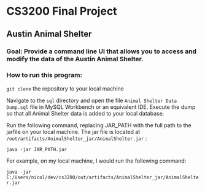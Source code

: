 # CS3200 Final Project

## Austin Animal Shelter

### Goal: Provide a command line UI that allows you to access and modify the data of the Austin Animal Shelter.

### How to run this program:
 `git clone` the repository to your local machine

Navigate to the `sql` directory and open the file `Animal Shelter Data Dump.sql` file in MySQL Workbench or an equivalent IDE. Execute the dump so that all Animal Shelter data is added to your local database.

Run the following command, replacing JAR_PATH with the full path to the jarfile on your local machine. The jar file is located at `/out/artifacts/AnimalShelter_jar/AnimalShelter.jar` :

`java -jar JAR_PATH.jar`

For example, on my local machine, I would run the following command: 

`java -jar C:/Users/nicol/dev/cs3200/out/artifacts/AnimalShelter_jar/AnimalShelter.jar`
